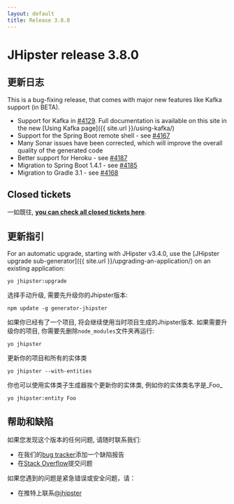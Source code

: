 ```yaml
---
layout: default
title: Release 3.8.0
---
```


JHipster release 3.8.0
==================

更新日志
----------

This is a bug-fixing release, that comes with major new features like Kafka support (in BETA).

- Support for Kafka in [#4129](https://github.com/jhipster/generator-jhipster/issues/4129). Full documentation is available on this site in the new [Using Kafka page]({{ site.url }}/using-kafka/)
- Support for the Spring Boot remote shell - see [#4167](https://github.com/jhipster/generator-jhipster/issues/4167)
- Many Sonar issues have been corrected, which will improve the overall quality of the generated code
- Better support for Heroku - see [#4187](https://github.com/jhipster/generator-jhipster/pull/4187)
- Migration to Spring Boot 1.4.1 - see [#4185](https://github.com/jhipster/generator-jhipster/pull/4185)
- Migration to Gradle 3.1 - see [#4168](https://github.com/jhipster/generator-jhipster/pull/4168)

Closed tickets
------------
一如既往, __[you can check all closed tickets here](https://github.com/jhipster/generator-jhipster/issues?q=milestone%3A3.8.0+is%3Aclosed)__.

更新指引
------------

For an automatic upgrade, starting with JHipster v3.4.0, use the [JHipster upgrade sub-generator]({{ site.url }}/upgrading-an-application/) on an existing application:

```
yo jhipster:upgrade
```

选择手动升级, 需要先升级你的Jhipster版本:

```
npm update -g generator-jhipster
```

如果你已经有了一个项目, 将会继续使用当时项目生成的Jhipster版本.
如果需要升级你的项目, 你需要先删除`node_modules`文件夹再运行:

```
yo jhipster
```

更新你的项目和所有的实体类

```
yo jhipster --with-entities
```

你也可以使用实体类子生成器挨个更新你的实体类, 例如你的实体类名字是_Foo_

```
yo jhipster:entity Foo
```

帮助和缺陷
--------------

如果您发现这个版本的任何问题, 请随时联系我们:

- 在我们的[bug tracker](https://github.com/jhipster/generator-jhipster/issues?state=open)添加一个缺陷报告
- 在[Stack Overflow](http://stackoverflow.com/tags/jhipster/info)提交问题

如果您遇到的问题是紧急错误或安全问题，请：

- 在推特上联系[@jhipster](https://twitter.com/jhipster)
